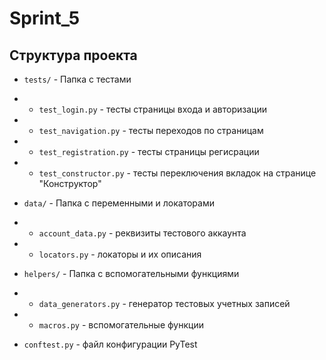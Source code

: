 # Sprint_5 

## Структура проекта

- ```tests/``` - Папка с тестами
- - ```test_login.py``` - тесты страницы входа и авторизации
- - ```test_navigation.py``` - тесты переходов по страницам
- - ```test_registration.py``` - тесты страницы регисрации
- - ```test_constructor.py``` - тесты переключения вкладок на странице "Конструктор"


- ```data/``` - Папка с переменными и локаторами
- - ```account_data.py``` - реквизиты тестового аккаунта
- - ```locators.py``` - локаторы и их описания


- ```helpers/``` - Папка с вспомогательными функциями
- - ```data_generators.py``` - генератор тестовых учетных записей
- - ```macros.py``` - вспомогательные функции


- ```conftest.py``` - файл конфигурации PyTest
